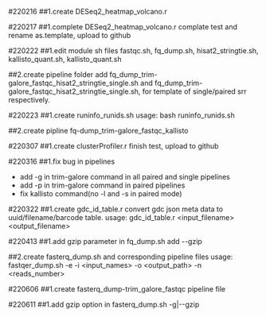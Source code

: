 #220216
##1.create DESeq2_heatmap_volcano.r

#220217
##1.complete DESeq2_heatmap_volcano.r
complate test and rename as.template, upload to github

#220222
##1.edit module sh files
fastqc.sh, fq_dump.sh, hisat2_stringtie.sh, kallisto_quant.sh, kallisto_quant.sh

##2.create pipeline folder
add fq_dump_trim-galore_fastqc_hisat2_stringtie_single.sh and fq_dump_trim-galore_fastqc_hisat2_stringtie_single.sh, for template of single/paired srr respectively.

#220223
##1.create runinfo_runids.sh
usage: bash runinfo_runids.sh <PRJNA number>

##2.create pipline fq-dump_trim-galore_fastqc_kallisto

#220307
##1.create clusterProfiler.r
finish test, upload to github

#220316
##1.fix bug in pipelines
- add -g in trim-galore command in all paired and single pipelines
- add -p in trim-galore command in paired pipelines
- fix kallisto command(no -l and -s in paired mode) 

#220322
##1.create gdc_id_table.r
convert gdc json meta data to uuid/filename/barcode table.
usage:  gdc_id_table.r <input_filename> <output_filename>

#220413
##1.add gzip parameter in fq_dump.sh
add --gzip

##2.create fasterq_dump.sh and corresponding pipeline files
usage: fastqer_dump.sh -e <threads> -i <input_names> -o <output_path> -n <reads_number>

#220606
##1.create fasterq_dump-trim_galore_fastqc pipeline file

#220611
##1.add gzip option in fasterq_dump.sh
-g|--gzip

